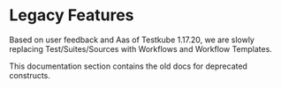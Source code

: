 # Legacy Features

Based on user feedback and Aas of Testkube 1.17.20, 
we are slowly replacing Test/Suites/Sources with Workflows and Workflow Templates.

This documentation section contains the old docs for deprecated constructs.

